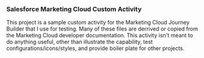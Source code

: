 ### Salesforce Marketing Cloud Custom Activity

This project is a sample custom activity for the Marketing Cloud Journey Builder that I use for testing.  Many of these files are derrived or copied from the Marketing Cloud developer documentation.  This activity isn't meant to do anything useful, other than illustrate the capability, test configurations/icons/styles, and provide boiler plate for other projects.